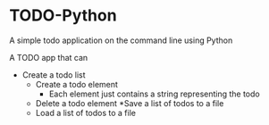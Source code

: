 # TODO-Python
A simple todo application on the command line using Python


A TODO app that can
* Create a todo list
	* Create a todo element
		* Each element just contains a string representing the todo
	* Delete a todo element
	*Save a list of todos to a file
	* Load a list of todos to a file

